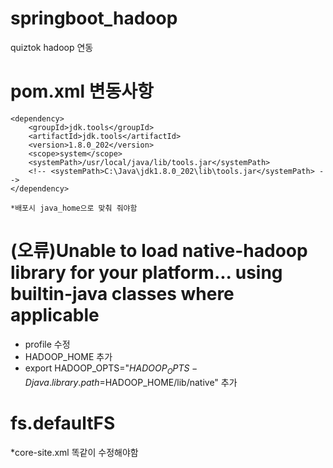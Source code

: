 # springboot_hadoop
quiztok hadoop 연동


# pom.xml 변동사항
	<dependency>
		<groupId>jdk.tools</groupId>
		<artifactId>jdk.tools</artifactId>
		<version>1.8.0_202</version>
		<scope>system</scope>
		<systemPath>/usr/local/java/lib/tools.jar</systemPath>
		<!-- <systemPath>C:\Java\jdk1.8.0_202\lib\tools.jar</systemPath> -->
	</dependency>
    
    *배포시 java_home으로 맞춰 줘야함
    
# (오류)Unable to load native-hadoop library for your platform... using builtin-java classes where applicable

* profile 수정
* HADOOP_HOME 추가
* export HADOOP_OPTS="$HADOOP_OPTS -Djava.library.path=$HADOOP_HOME/lib/native" 추가

# fs.defaultFS

*core-site.xml 똑같이 수정해야함
